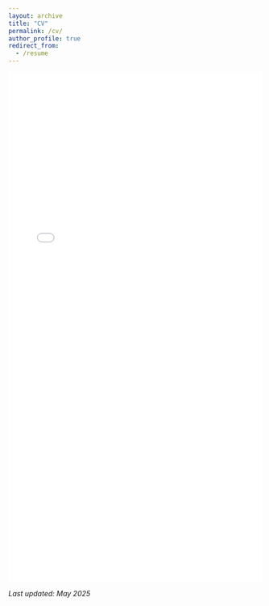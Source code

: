 ```yaml
---
layout: archive
title: "CV"
permalink: /cv/
author_profile: true
redirect_from:
  - /resume
---
```


<iframe src="/files/zhang_resume_2025.pdf#toolbar=0" width="100%" height="1010px" style="border: none;"></iframe>


_Last updated: May 2025_

